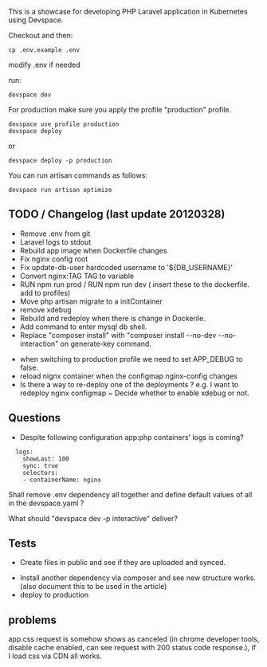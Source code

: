 This is a showcase for developing PHP Laravel application in Kubernetes using Devspace.


Checkout and then:

```
cp .env.example .env
```

modify .env if needed

run:
```
devspace dev
```

For production make sure you apply the profile "production" profile.
```
devspace use profile production
devspace deploy
```
or
```
devspace deploy -p production
```


You can run artisan commands as follows:

```
devspace run artisan optimize
```

## TODO / Changelog (last update 20120328)
+ Remove .env from git
+ Laravel logs to stdout
+ Rebuild app image when Dockerfile changes
+ Fix nginx config root
+ Fix update-db-user hardcoded username to '${DB_USERNAME}'
+ Convert nginx:TAG TAG to variable
+ RUN npm run prod / RUN npm run dev ( insert these to the dockerfile. add to profiles)
+ Move php artisan migrate to a initContainer
+ remove xdebug
+ Rebuild and redeploy when there is change in Dockerile.
+ Add command to enter mysql db shell.
+ Replace "composer install" with "composer install --no-dev --no-interaction" on generate-key command.
- when switching to production profile we need to set APP_DEBUG to false.
- reload nignx container when the configmap nginx-config changes
- Is there a way to re-deploy one of the deployments ? e.g. I want to redeploy nginx configmap 
~ Decide whether to enable xdebug or not.

## Questions
- Despite following configuration app:php containers' logs is coming?
```
  logs:
    showLast: 100
    sync: true
    selectors:
    - containerName: nginx
```
Shall remove .env dependency all together and define default values of all in the devspace.yaml ?

What should "devspace dev -p interactive" deliver?

## Tests
+ Create files in public and see if they are uploaded and synced.
- Install another dependency via composer and see new structure works. (also document this to be used in the article)
- deploy to production

## problems
app.css request is somehow shows as canceled (in chrome developer tools, disable cache enabled, can see request with 200 status code response.), if I load css via CDN all works.
